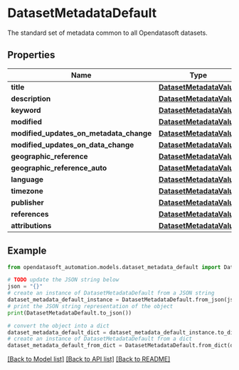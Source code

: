# DatasetMetadataDefault

The standard set of metadata common to all Opendatasoft datasets.

## Properties

Name | Type | Description | Notes
------------ | ------------- | ------------- | -------------
**title** | [**DatasetMetadataValue**](DatasetMetadataValue.md) |  | [optional] 
**description** | [**DatasetMetadataValue**](DatasetMetadataValue.md) |  | [optional] 
**keyword** | [**DatasetMetadataValue**](DatasetMetadataValue.md) |  | [optional] 
**modified** | [**DatasetMetadataValue**](DatasetMetadataValue.md) |  | [optional] 
**modified_updates_on_metadata_change** | [**DatasetMetadataValue**](DatasetMetadataValue.md) |  | [optional] 
**modified_updates_on_data_change** | [**DatasetMetadataValue**](DatasetMetadataValue.md) |  | [optional] 
**geographic_reference** | [**DatasetMetadataValue**](DatasetMetadataValue.md) |  | [optional] 
**geographic_reference_auto** | [**DatasetMetadataValue**](DatasetMetadataValue.md) |  | [optional] 
**language** | [**DatasetMetadataValue**](DatasetMetadataValue.md) |  | [optional] 
**timezone** | [**DatasetMetadataValue**](DatasetMetadataValue.md) |  | [optional] 
**publisher** | [**DatasetMetadataValue**](DatasetMetadataValue.md) |  | [optional] 
**references** | [**DatasetMetadataValue**](DatasetMetadataValue.md) |  | [optional] 
**attributions** | [**DatasetMetadataValue**](DatasetMetadataValue.md) |  | [optional] 

## Example

```python
from opendatasoft_automation.models.dataset_metadata_default import DatasetMetadataDefault

# TODO update the JSON string below
json = "{}"
# create an instance of DatasetMetadataDefault from a JSON string
dataset_metadata_default_instance = DatasetMetadataDefault.from_json(json)
# print the JSON string representation of the object
print(DatasetMetadataDefault.to_json())

# convert the object into a dict
dataset_metadata_default_dict = dataset_metadata_default_instance.to_dict()
# create an instance of DatasetMetadataDefault from a dict
dataset_metadata_default_from_dict = DatasetMetadataDefault.from_dict(dataset_metadata_default_dict)
```
[[Back to Model list]](../README.md#documentation-for-models) [[Back to API list]](../README.md#documentation-for-api-endpoints) [[Back to README]](../README.md)


